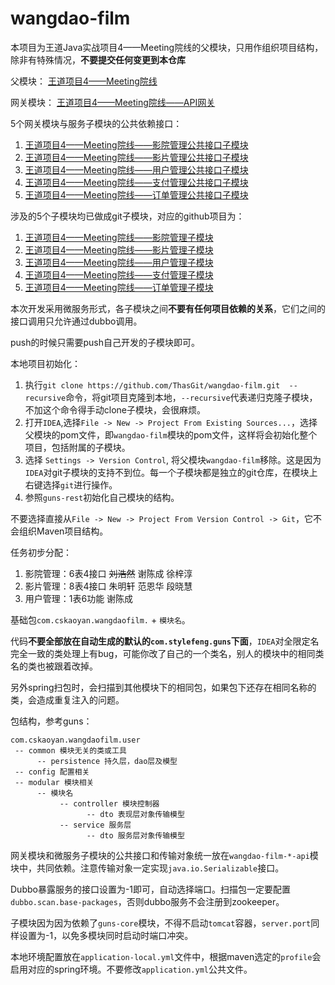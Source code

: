 # wangdao-film

本项目为王道Java实战项目4——Meeting院线的父模块，只用作组织项目结构，除非有特殊情况，**不要提交任何变更到本仓库**

父模块：
[王道项目4——Meeting院线](https://github.com/ThasGit/wangdao-film)

网关模块：
[王道项目4——Meeting院线——API网关](https://github.com/ThasGit/wangdao-film-gateway)

5个网关模块与服务子模块的公共依赖接口：
1. [王道项目4——Meeting院线——影院管理公共接口子模块](https://github.com/ThasGit/wangdao-film-cinema-api)
2. [王道项目4——Meeting院线——影片管理公共接口子模块](https://github.com/ThasGit/wangdao-film-film-api)
3. [王道项目4——Meeting院线——用户管理公共接口子模块](https://github.com/ThasGit/wangdao-film-user-api)
4. [王道项目4——Meeting院线——支付管理公共接口子模块](https://github.com/ThasGit/wangdao-film-pay-api)
5. [王道项目4——Meeting院线——订单管理公共接口子模块](https://github.com/ThasGit/wangdao-film-order-api)

涉及的5个子模块均已做成git子模块，对应的github项目为：
1. [王道项目4——Meeting院线——影院管理子模块](https://github.com/ThasGit/wangdao-film-cinema)
2. [王道项目4——Meeting院线——影片管理子模块](https://github.com/ThasGit/wangdao-film-film)
3. [王道项目4——Meeting院线——用户管理子模块](https://github.com/ThasGit/wangdao-film-user)
4. [王道项目4——Meeting院线——支付管理子模块](https://github.com/ThasGit/wangdao-film-pay)
5. [王道项目4——Meeting院线——订单管理子模块](https://github.com/ThasGit/wangdao-film-order)

本次开发采用微服务形式，各子模块之间**不要有任何项目依赖的关系**，它们之间的接口调用只允许通过dubbo调用。

push的时候只需要push自己开发的子模块即可。

本地项目初始化：
1. 执行`git clone https://github.com/ThasGit/wangdao-film.git  --recursive`命令，将git项目克隆到本地，`--recursive`代表递归克隆子模块，不加这个命令得手动clone子模块，会很麻烦。
2. 打开`IDEA`,选择`File -> New -> Project From Existing Sources...`，选择父模块的pom文件，即`wangdao-film`模块的pom文件，这样将会初始化整个项目，包括附属的子模块。
3. 选择 `Settings -> Version Control`, 将父模块`wangdao-film`移除。这是因为`IDEA`对git子模块的支持不到位。每一个子模块都是独立的git仓库，在模块上右键选择`git`进行操作。
4. 参照`guns-rest`初始化自己模块的结构。

不要选择直接从`File -> New -> Project From Version Control -> Git`，它不会组织Maven项目结构。

任务初步分配：
1. 影院管理：6表4接口 ~~刘浩然~~ 谢陈成  徐梓淳 
2. 影片管理：8表4接口 朱明轩 范恩华 段晓慧 
3. 用户管理：1表6功能 谢陈成 

基础包`com.cskaoyan.wangdaofilm.` + `模块名`。

代码**不要全部放在自动生成的默认的`com.stylefeng.guns`下面**，`IDEA`对全限定名完全一致的类处理上有bug，可能你改了自己的一个类名，别人的模块中的相同类名的类也被跟着改掉。

另外spring扫包时，会扫描到其他模块下的相同包，如果包下还存在相同名称的类，会造成重复注入的问题。

包结构，参考guns：
```
com.cskaoyan.wangdaofilm.user
 -- common 模块无关的类或工具
      -- persistence 持久层，dao层及模型
 -- config 配置相关
 -- modular 模块相关
      -- 模块名
           -- controller 模块控制器
                 -- dto 表现层对象传输模型
           -- service 服务层
                 -- dto 服务层对象传输模型
```

网关模块和微服务子模块的公共接口和传输对象统一放在`wangdao-film-*-api`模块中，共同依赖。注意传输对象一定实现`java.io.Serializable`接口。

Dubbo暴露服务的接口设置为-1即可，自动选择端口。扫描包一定要配置`dubbo.scan.base-packages`，否则dubbo服务不会注册到zookeeper。

子模块因为因为依赖了`guns-core`模块，不得不启动`tomcat`容器，`server.port`同样设置为-1，以免多模块同时启动时端口冲突。

本地环境配置放在`application-local.yml`文件中，根据maven选定的`profile`会启用对应的spring环境。不要修改`application.yml`公共文件。

